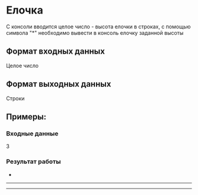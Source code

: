 # Елочка
С консоли вводится целое число - высота елочки в строках,
с помощью символа "*" необходимо вывести в консоль
 елочку заданной высоты

## Формат входных данных
Целое число
## Формат выходных данных
Строки

## Примеры:
### Входные данные
3   
### Результат работы
  *
 ***
*****